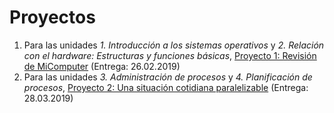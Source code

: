 # Proyectos

1. Para las unidades *1. Introducción a los sistemas operativos* y
   *2. Relación con el hardware: Estructuras y funciones básicas*,
   [Proyecto 1: Revisión de MiComputer](./1/README.md) (Entrega:
   26.02.2019)
2. Para las unidades *3. Administración de procesos* y
   *4. Planificación de procesos*, [Proyecto 2: Una situación
   cotidiana paralelizable](./2/README.md) (Entrega: 28.03.2019)
